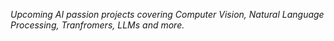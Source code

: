 *Upcoming AI passion projects covering Computer Vision, Natural Language Processing, Tranfromers, LLMs and more.*